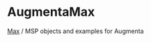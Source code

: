 # AugmentaMax
[Max][] / MSP objects and examples for Augmenta


[Max]: https://cycling74.com/
[Théoriz studio]: http://www.theoriz.com/
